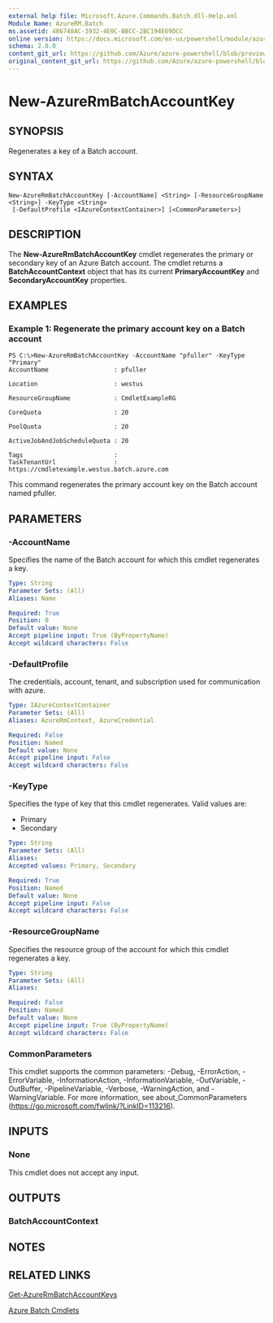 ```yaml
---
external help file: Microsoft.Azure.Commands.Batch.dll-Help.xml
Module Name: AzureRM.Batch
ms.assetid: 486748AC-3932-4E0C-BBCC-2BC194E69DCC
online version: https://docs.microsoft.com/en-us/powershell/module/azurerm.batch/new-azurermbatchaccountkey
schema: 2.0.0
content_git_url: https://github.com/Azure/azure-powershell/blob/preview/src/ResourceManager/AzureBatch/Commands.Batch/help/New-AzureRmBatchAccountKey.md
original_content_git_url: https://github.com/Azure/azure-powershell/blob/preview/src/ResourceManager/AzureBatch/Commands.Batch/help/New-AzureRmBatchAccountKey.md
---
```


# New-AzureRmBatchAccountKey

## SYNOPSIS
Regenerates a key of a Batch account.

## SYNTAX

```
New-AzureRmBatchAccountKey [-AccountName] <String> [-ResourceGroupName <String>] -KeyType <String>
 [-DefaultProfile <IAzureContextContainer>] [<CommonParameters>]
```

## DESCRIPTION
The **New-AzureRmBatchAccountKey** cmdlet regenerates the primary or secondary key of an Azure Batch account.
The cmdlet returns a **BatchAccountContext** object that has its current **PrimaryAccountKey** and **SecondaryAccountKey** properties.

## EXAMPLES

### Example 1: Regenerate the primary account key on a Batch account
```
PS C:\>New-AzureRmBatchAccountKey -AccountName "pfuller" -KeyType "Primary"
AccountName                  : pfuller

Location                     : westus

ResourceGroupName            : CmdletExampleRG

CoreQuota                    : 20

PoolQuota                    : 20

ActiveJobAndJobScheduleQuota : 20

Tags                         : 
TaskTenantUrl                : https://cmdletexample.westus.batch.azure.com
```

This command regenerates the primary account key on the Batch account named pfuller.

## PARAMETERS

### -AccountName
Specifies the name of the Batch account for which this cmdlet regenerates a key.

```yaml
Type: String
Parameter Sets: (All)
Aliases: Name

Required: True
Position: 0
Default value: None
Accept pipeline input: True (ByPropertyName)
Accept wildcard characters: False
```

### -DefaultProfile
The credentials, account, tenant, and subscription used for communication with azure.

```yaml
Type: IAzureContextContainer
Parameter Sets: (All)
Aliases: AzureRmContext, AzureCredential

Required: False
Position: Named
Default value: None
Accept pipeline input: False
Accept wildcard characters: False
```

### -KeyType
Specifies the type of key that this cmdlet regenerates.
Valid values are: 

- Primary
- Secondary

```yaml
Type: String
Parameter Sets: (All)
Aliases: 
Accepted values: Primary, Secondary

Required: True
Position: Named
Default value: None
Accept pipeline input: False
Accept wildcard characters: False
```

### -ResourceGroupName
Specifies the resource group of the account for which this cmdlet regenerates a key.

```yaml
Type: String
Parameter Sets: (All)
Aliases: 

Required: False
Position: Named
Default value: None
Accept pipeline input: True (ByPropertyName)
Accept wildcard characters: False
```

### CommonParameters
This cmdlet supports the common parameters: -Debug, -ErrorAction, -ErrorVariable, -InformationAction, -InformationVariable, -OutVariable, -OutBuffer, -PipelineVariable, -Verbose, -WarningAction, and -WarningVariable. For more information, see about_CommonParameters (https://go.microsoft.com/fwlink/?LinkID=113216).

## INPUTS

### None
This cmdlet does not accept any input.

## OUTPUTS

### BatchAccountContext

## NOTES

## RELATED LINKS

[Get-AzureRmBatchAccountKeys](./Get-AzureRmBatchAccountKeys.md)

[Azure Batch Cmdlets](./AzureRM.Batch.md)


